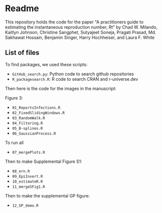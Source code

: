 # Readme

This repository holds the code for the paper "A practitioners guide to estimating the instantaneous reproduction number, Rt" by Chad W. Milando, Kaitlyn Johnson, Christine Sangphet, Sutyajeet Soneja, Pragati Prasad, Md. Sakhawat Hossain, Benjamin Singer, Harry Hochheiser, and Laura F. White

## List of files

To find packages, we used these scripts:

- `GitHub_search.py`: Python code to search github repositories
- `R_packagesearch.R`: R code to search CRAN and r-universe.dev

Then here is the code for the images in the manuscript:

Figure 3:

- `01_ReportsInfections.R`
- `02_FixedSlidingWindows.R`
- `03_RandomWalk.R`
- `04_Filtering.R`
- `05_B-splines.R`
- `06_GaussianProcess.R`

To run all

- `07_mergePlots.R`

Then to make Supplemental Figure S1:

- `08_ern.R`
- `09_EpiInvert.R`
- `10_estimateR.R`
- `11_mergeSFig1.R`

Then to make the supplemental GP figure:

- `12_GP_demo.R`
